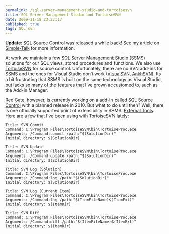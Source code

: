 ```yaml
---
permalink: /sql-server-management-studio-and-tortoisesvn
title: SQL Server Management Studio and TortoiseSVN
date: 2009-11-18 23:23:17
published: true
tags: SQL svn
---
```



**Update**: SQL Source Control was released a while back! See my article on [Simple-Talk](http://www.simple-talk.com/sql/sql-tools/sql-source-control---no-more-database-development-without-it/) for more information.

At work we maintain a few [SQL Server Management Studio](http://msdn.microsoft.com/en-us/library/ms174173.aspx) (SSMS) solutions for our SQL views, stored procedures and functions. We also use [TortoiseSVN](http://tortoisesvn.tigris.org/) for source control. Unfortunately, there are no SVN add-ins for SSMS and the ones for Visual Studio don’t work ([VisualSVN](http://www.visualsvn.com/visualsvn/), [AnkhSVN](http://ankhsvn.open.collab.net/)). Its a bit frustrating that SSMS is built on the same technology as Visual Studio, but lacks so many of the features that I’ve grown accustomed to, such as the Add-in Manager.

[Red Gate](http://www.red-gate.com/), however, is currently working on a add-in called [SQL Source Control](http://www.red-gate.com/products/SQL_Source_Control/) with a planned release in 2010. But what to do until then? Well, there is one officially supported point of extensibility in SSMS: [External Tools](http://msdn.microsoft.com/en-us/library/ms177402.aspx). Here are a few that I’ve been using with TortoiseSVN lately:

    Title: SVN Commit  
    Command: C:\Program Files\TortoiseSVN\bin\TortoiseProc.exe  
    Arguments: /Command:commit /path:"$(SolutionDir)"
    Initial directory: $(SolutionDir)

    Title: SVN Update  
    Command: C:\Program Files\TortoiseSVN\bin\TortoiseProc.exe  
    Arguments: /Command:update /path:"$(SolutionDir)"  
    Initial directory: $(SolutionDir)

    Title: SVN Log (Solution)  
    Command: C:\Program Files\TortoiseSVN\bin\TortoiseProc.exe  
    Arguments: /Command:log /path:"$(SolutionDir)"
    Initial directory: $(SolutionDir)

    Title: SVN Log (Current Item)  
    Command: C:\Program Files\TortoiseSVN\bin\TortoiseProc.exe  
    Arguments: /Command:log /path:"$(ItemFileName)$(ItemExt)"  
    Initial directory: $(ItemDir)

    Title: SVN Diff  
    Command: C:\Program Files\TortoiseSVN\bin\TortoiseProc.exe  
    Arguments: /Command:diff /path:"$(ItemFileName)$(ItemExt)"  
    Initial directory: $(ItemDir)
